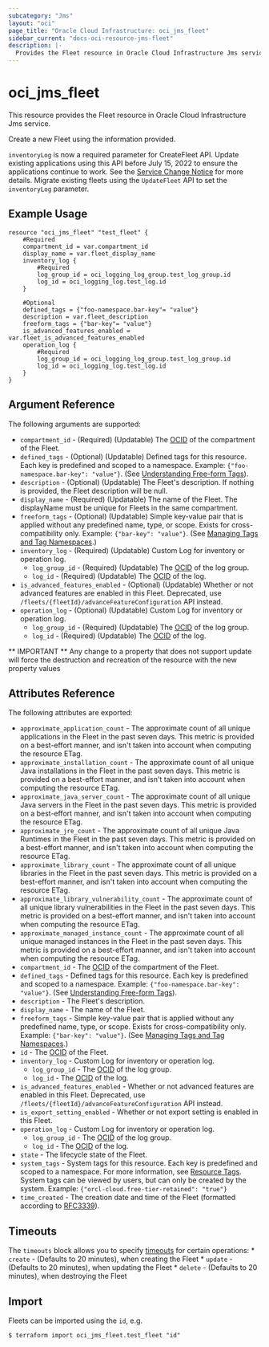 ```yaml
---
subcategory: "Jms"
layout: "oci"
page_title: "Oracle Cloud Infrastructure: oci_jms_fleet"
sidebar_current: "docs-oci-resource-jms-fleet"
description: |-
  Provides the Fleet resource in Oracle Cloud Infrastructure Jms service
---
```


# oci_jms_fleet
This resource provides the Fleet resource in Oracle Cloud Infrastructure Jms service.

Create a new Fleet using the information provided.

`inventoryLog` is now a required parameter for CreateFleet API.
Update existing applications using this API
before July 15, 2022 to ensure the applications continue to work.
See the [Service Change Notice](https://docs.oracle.com/en-us/iaas/Content/servicechanges.htm#JMS) for more details.
Migrate existing fleets using the `UpdateFleet` API to set the `inventoryLog` parameter.


## Example Usage

```hcl
resource "oci_jms_fleet" "test_fleet" {
	#Required
	compartment_id = var.compartment_id
	display_name = var.fleet_display_name
	inventory_log {
		#Required
		log_group_id = oci_logging_log_group.test_log_group.id
		log_id = oci_logging_log.test_log.id
	}

	#Optional
	defined_tags = {"foo-namespace.bar-key"= "value"}
	description = var.fleet_description
	freeform_tags = {"bar-key"= "value"}
	is_advanced_features_enabled = var.fleet_is_advanced_features_enabled
	operation_log {
		#Required
		log_group_id = oci_logging_log_group.test_log_group.id
		log_id = oci_logging_log.test_log.id
	}
}
```

## Argument Reference

The following arguments are supported:

* `compartment_id` - (Required) (Updatable) The [OCID](https://docs.cloud.oracle.com/iaas/Content/General/Concepts/identifiers.htm) of the compartment of the Fleet.
* `defined_tags` - (Optional) (Updatable) Defined tags for this resource. Each key is predefined and scoped to a namespace. Example: `{"foo-namespace.bar-key": "value"}`. (See [Understanding Free-form Tags](https://docs.cloud.oracle.com/iaas/Content/Tagging/Tasks/managingtagsandtagnamespaces.htm)). 
* `description` - (Optional) (Updatable) The Fleet's description. If nothing is provided, the Fleet description will be null.
* `display_name` - (Required) (Updatable) The name of the Fleet. The displayName must be unique for Fleets in the same compartment.
* `freeform_tags` - (Optional) (Updatable) Simple key-value pair that is applied without any predefined name, type, or scope. Exists for cross-compatibility only. Example: `{"bar-key": "value"}`. (See [Managing Tags and Tag Namespaces](https://docs.cloud.oracle.com/iaas/Content/Tagging/Concepts/understandingfreeformtags.htm).) 
* `inventory_log` - (Required) (Updatable) Custom Log for inventory or operation log. 
	* `log_group_id` - (Required) (Updatable) The [OCID](https://docs.cloud.oracle.com/iaas/Content/General/Concepts/identifiers.htm) of the log group.
	* `log_id` - (Required) (Updatable) The [OCID](https://docs.cloud.oracle.com/iaas/Content/General/Concepts/identifiers.htm) of the log.
* `is_advanced_features_enabled` - (Optional) (Updatable) Whether or not advanced features are enabled in this Fleet. Deprecated, use `/fleets/{fleetId}/advanceFeatureConfiguration` API instead. 
* `operation_log` - (Optional) (Updatable) Custom Log for inventory or operation log. 
	* `log_group_id` - (Required) (Updatable) The [OCID](https://docs.cloud.oracle.com/iaas/Content/General/Concepts/identifiers.htm) of the log group.
	* `log_id` - (Required) (Updatable) The [OCID](https://docs.cloud.oracle.com/iaas/Content/General/Concepts/identifiers.htm) of the log.


** IMPORTANT **
Any change to a property that does not support update will force the destruction and recreation of the resource with the new property values

## Attributes Reference

The following attributes are exported:

* `approximate_application_count` - The approximate count of all unique applications in the Fleet in the past seven days. This metric is provided on a best-effort manner, and isn't taken into account when computing the resource ETag. 
* `approximate_installation_count` - The approximate count of all unique Java installations in the Fleet in the past seven days. This metric is provided on a best-effort manner, and isn't taken into account when computing the resource ETag. 
* `approximate_java_server_count` - The approximate count of all unique Java servers in the Fleet in the past seven days. This metric is provided on a best-effort manner, and isn't taken into account when computing the resource ETag. 
* `approximate_jre_count` - The approximate count of all unique Java Runtimes in the Fleet in the past seven days. This metric is provided on a best-effort manner, and isn't taken into account when computing the resource ETag. 
* `approximate_library_count` - The approximate count of all unique libraries in the Fleet in the past seven days. This metric is provided on a best-effort manner, and isn't taken into account when computing the resource ETag. 
* `approximate_library_vulnerability_count` - The approximate count of all unique library vulnerabilities in the Fleet in the past seven days. This metric is provided on a best-effort manner, and isn't taken into account when computing the resource ETag. 
* `approximate_managed_instance_count` - The approximate count of all unique managed instances in the Fleet in the past seven days. This metric is provided on a best-effort manner, and isn't taken into account when computing the resource ETag. 
* `compartment_id` - The [OCID](https://docs.cloud.oracle.com/iaas/Content/General/Concepts/identifiers.htm) of the compartment of the Fleet. 
* `defined_tags` - Defined tags for this resource. Each key is predefined and scoped to a namespace. Example: `{"foo-namespace.bar-key": "value"}`. (See [Understanding Free-form Tags](https://docs.cloud.oracle.com/iaas/Content/Tagging/Tasks/managingtagsandtagnamespaces.htm)). 
* `description` - The Fleet's description.
* `display_name` - The name of the Fleet.
* `freeform_tags` - Simple key-value pair that is applied without any predefined name, type, or scope. Exists for cross-compatibility only. Example: `{"bar-key": "value"}`. (See [Managing Tags and Tag Namespaces](https://docs.cloud.oracle.com/iaas/Content/Tagging/Concepts/understandingfreeformtags.htm).) 
* `id` - The [OCID](https://docs.cloud.oracle.com/iaas/Content/General/Concepts/identifiers.htm) of the Fleet.
* `inventory_log` - Custom Log for inventory or operation log. 
	* `log_group_id` - The [OCID](https://docs.cloud.oracle.com/iaas/Content/General/Concepts/identifiers.htm) of the log group.
	* `log_id` - The [OCID](https://docs.cloud.oracle.com/iaas/Content/General/Concepts/identifiers.htm) of the log.
* `is_advanced_features_enabled` - Whether or not advanced features are enabled in this Fleet. Deprecated, use `/fleets/{fleetId}/advanceFeatureConfiguration` API instead. 
* `is_export_setting_enabled` - Whether or not export setting is enabled in this Fleet. 
* `operation_log` - Custom Log for inventory or operation log. 
	* `log_group_id` - The [OCID](https://docs.cloud.oracle.com/iaas/Content/General/Concepts/identifiers.htm) of the log group.
	* `log_id` - The [OCID](https://docs.cloud.oracle.com/iaas/Content/General/Concepts/identifiers.htm) of the log.
* `state` - The lifecycle state of the Fleet.
* `system_tags` - System tags for this resource. Each key is predefined and scoped to a namespace. For more information, see [Resource Tags](https://docs.cloud.oracle.com/iaas/Content/General/Concepts/resourcetags.htm). System tags can be viewed by users, but can only be created by the system.  Example: `{"orcl-cloud.free-tier-retained": "true"}` 
* `time_created` - The creation date and time of the Fleet (formatted according to [RFC3339](https://datatracker.ietf.org/doc/html/rfc3339)). 

## Timeouts

The `timeouts` block allows you to specify [timeouts](https://registry.terraform.io/providers/oracle/oci/latest/docs/guides/changing_timeouts) for certain operations:
	* `create` - (Defaults to 20 minutes), when creating the Fleet
	* `update` - (Defaults to 20 minutes), when updating the Fleet
	* `delete` - (Defaults to 20 minutes), when destroying the Fleet


## Import

Fleets can be imported using the `id`, e.g.

```
$ terraform import oci_jms_fleet.test_fleet "id"
```

